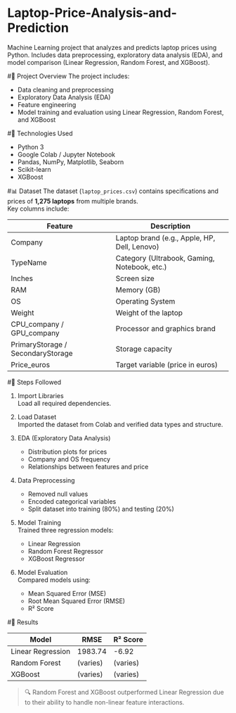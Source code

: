 # Laptop-Price-Analysis-and-Prediction
Machine Learning project that analyzes and predicts laptop prices using Python. Includes data preprocessing, exploratory data analysis (EDA), and model comparison (Linear Regression, Random Forest, and XGBoost).


#📂 Project Overview
The project includes:
- Data cleaning and preprocessing  
- Exploratory Data Analysis (EDA)  
- Feature engineering  
- Model training and evaluation using Linear Regression, Random Forest, and XGBoost
  
#🧰 Technologies Used
- Python 3
- Google Colab / Jupyter Notebook
- Pandas, NumPy, Matplotlib, Seaborn
- Scikit-learn
- XGBoost

#📊 Dataset
The dataset (`laptop_prices.csv`) contains specifications and prices of **1,275 laptops** from multiple brands.  
Key columns include:

| Feature | Description |
|----------|-------------|
| Company | Laptop brand (e.g., Apple, HP, Dell, Lenovo) |
| TypeName | Category (Ultrabook, Gaming, Notebook, etc.) |
| Inches | Screen size |
| RAM | Memory (GB) |
| OS | Operating System |
| Weight | Weight of the laptop |
| CPU_company / GPU_company | Processor and graphics brand |
| PrimaryStorage / SecondaryStorage | Storage capacity |
| Price_euros | Target variable (price in euros) |

#🧮 Steps Followed

1. Import Libraries  
   Load all required dependencies.

2. Load Dataset  
   Imported the dataset from Colab and verified data types and structure.

3. EDA (Exploratory Data Analysis) 
   - Distribution plots for prices  
   - Company and OS frequency  
   - Relationships between features and price

4. Data Preprocessing  
   - Removed null values  
   - Encoded categorical variables  
   - Split dataset into training (80%) and testing (20%)

5. Model Training  
   Trained three regression models:
   - Linear Regression  
   - Random Forest Regressor  
   - XGBoost Regressor  

6. Model Evaluation  
   Compared models using:
   - Mean Squared Error (MSE)
   - Root Mean Squared Error (RMSE)
   - R² Score

#🏁 Results

| Model | RMSE | R² Score |
|--------|------|----------|
| Linear Regression | 1983.74 | -6.92 |
| Random Forest | (varies) | (varies) |
| XGBoost | (varies) | (varies) |

> 🔍 Random Forest and XGBoost outperformed Linear Regression due to their ability to handle non-linear feature interactions.

